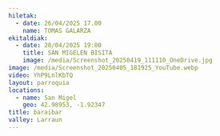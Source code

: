 ```yaml
---
hiletak:
  - date: 26/04/2025 17.00
    name: TOMAS GALARZA
ekitaldiak:
  - date: 20/04/2025 19:00
    title: SAN MIGELEN BISITA
    image: /media/Screenshot_20250419_111110_OneDrive.jpg
image: /media/Screenshot_20250405_181925_YouTube.webp
video: YhP9LnlKbTQ
layout: parroquia
locations:
  - name: San Migel
    geo: 42.98953, -1.92347
title: baraibar
valley: Larraun
---
```


